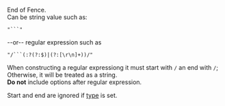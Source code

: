 End of Fence.  
Can be string value such as:

    "```"

--or-- regular expression such as

    "/```(:?(?:$)|(?:[\r\n]+))/"  

When constructing a regular expressiong it must start with `/` an end with `/`; Otherwise, it will be treated as a string.  
**Do not** include options after regular expression.  

Start and end are ignored if [type](/interfaces/_modules_interfaces_.ifence.html#type) is set.  